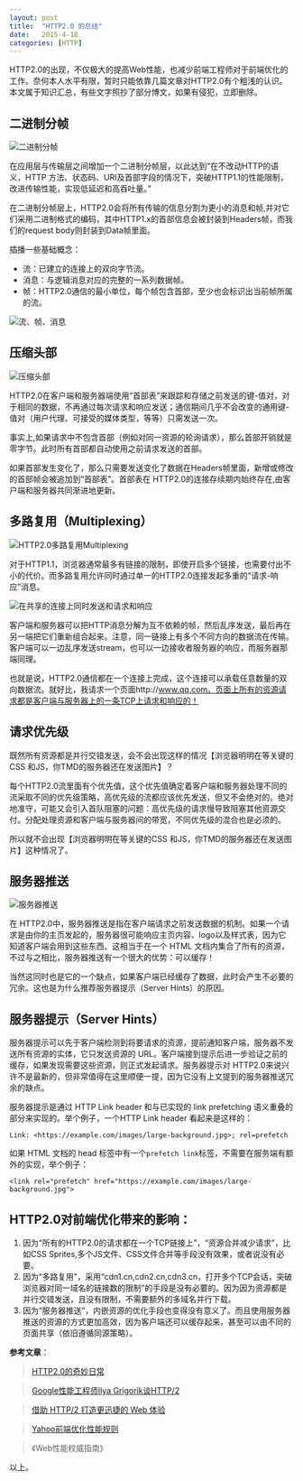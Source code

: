 ```yaml
---
layout: post
title:  "HTTP2.0 的总结"
date:   2015-4-18
categories: [HTTP]
---
```


HTTP2.0的出现，不仅极大的提高Web性能，也减少前端工程师对于前端优化的工作。奈何本人水平有限，暂时只能依靠几篇文章对HTTP2.0有个粗浅的认识。本文属于知识汇总，有些文字照抄了部分博文，如果有侵犯，立即删除。

## 二进制分帧

![二进制分帧](/images/posts/20150418205838.png)

在应用层与传输层之间增加一个二进制分帧层，以此达到“在不改动HTTP的语义，HTTP 方法、状态码、URI及首部字段的情况下，突破HTTP1.1的性能限制，改进传输性能，实现低延迟和高吞吐量。”

在二进制分帧层上，HTTP2.0会将所有传输的信息分割为更小的消息和帧,并对它们采用二进制格式的编码，其中HTTP1.x的首部信息会被封装到Headers帧，而我们的request body则封装到Data帧里面。

插播一些基础概念：

  - 流：已建立的连接上的双向字节流。
  - 消息：与逻辑消息对应的完整的一系列数据帧。
  - 帧：HTTP2.0通信的最小单位，每个帧包含首部，至少也会标识出当前帧所属的流。

![流、帧、消息](/images/posts/20150419221642.png)

## 压缩头部

![压缩头部](/images/posts/20150419222001.png)



HTTP2.0在客户端和服务器端使用“首部表”来跟踪和存储之前发送的键-值对，对于相同的数据，不再通过每次请求和响应发送；通信期间几乎不会改变的通用键-值对（用户代理、可接受的媒体类型，等等）只需发送一次。

事实上,如果请求中不包含首部（例如对同一资源的轮询请求），那么首部开销就是零字节。此时所有首部都自动使用之前请求发送的首部。

如果首部发生变化了，那么只需要发送变化了数据在Headers帧里面，新增或修改的首部帧会被追加到“首部表”。首部表在 HTTP2.0的连接存续期内始终存在,由客户端和服务器共同渐进地更新。

## 多路复用（Multiplexing）

![HTTP2.0多路复用Multiplexing](/images/posts/201504182058.png)

对于HTTP1.1，浏览器通常最多有链接的限制，即使开启多个链接，也需要付出不小的代价。而多路复用允许同时通过单一的HTTP2.0连接发起多重的“请求-响应”消息。

![在共享的连接上同时发送和请求和响应](/images/posts/20150419221826.png)

客户端和服务器可以把HTTP消息分解为互不依赖的帧，然后乱序发送，最后再在另一端把它们重新组合起来。注意，同一链接上有多个不同方向的数据流在传输。客户端可以一边乱序发送stream，也可以一边接收者服务器的响应，而服务器那端同理。

也就是说，HTTP2.0通信都在一个连接上完成，这个连接可以承载任意数量的双向数据流。就好比，我请求一个页面http://www.qq.com。页面上所有的资源请求都是客户端与服务器上的一条TCP上请求和响应的！


## 请求优先级

既然所有资源都是并行交错发送，会不会出现这样的情况【浏览器明明在等关键的CSS 和JS，你TMD的服务器还在发送图片】？

每个HTTP2.0流里面有个优先值，这个优先值确定着客户端和服务器处理不同的流采取不同的优先级策略，高优先级的流都应该优先发送，但又不会绝对的。绝对地准守，可能又会引入首队阻塞的问题：高优先级的请求慢导致阻塞其他资源交付。分配处理资源和客户端与服务器间的带宽，不同优先级的混合也是必须的。

所以就不会出现【浏览器明明在等关键的CSS 和JS，你TMD的服务器还在发送图片】这种情况了。

## 服务器推送

![服务器推送](/images/posts/20150419222021.png)

在 HTTP2.0中，服务器推送是指在客户端请求之前发送数据的机制。如果一个请求是由你的主页发起的，服务器很可能响应主页内容、logo以及样式表，因为它知道客户端会用到这些东西。这相当于在一个 HTML 文档内集合了所有的资源，不过与之相比，服务器推送有一个很大的优势：可以缓存！

当然这同时也是它的一个缺点，如果客户端已经缓存了数据，此时会产生不必要的冗余。这也是为什么推荐服务器提示（Server Hints）的原因。

## 服务器提示（Server Hints）

服务器提示可以先于客户端检测到将要请求的资源，提前通知客户端，服务器不发送所有资源的实体，它只发送资源的 URL。客户端接到提示后进一步验证之前的缓存，如果发现需要这些资源，则正式发起请求。服务器提示对 HTTP2.0来说兴许不是最新的，但非常值得在这里顺便一提，因为它没有上文提到的服务器推送冗余的缺点。

服务器提示是通过 HTTP Link header 和与已实现的 link prefetching 语义重叠的部分来实现的。举个例子，一个HTTP Link header 看起来是这样的：

	Link: <https://example.com/images/large-background.jpg>; rel=prefetch

如果 HTML 文档的 head 标签中有一个`prefetch link`标签，不需要在服务端有额外的实现，举个例子：

	<link rel="prefetch" href="https://example.com/images/large-background.jpg">

## HTTP2.0对前端优化带来的影响：


1. 因为“所有的HTTP2.0的请求都在一个TCP链接上”，“资源合并减少请求”，比如CSS Sprites,多个JS文件、CSS文件合并等手段没有效果，或者说没有必要。
1. 因为“多路复用”，采用“cdn1.cn,cdn2.cn,cdn3.cn，打开多个TCP会话，突破浏览器对同一域名的链接数的限制”的手段是没有必要的。因为因为资源都是并行交错发送，且没有限制，不需要额外的多域名并行下载。
2. 因为“服务器推送”，内嵌资源的优化手段也变得没有意义了。而且使用服务器推送的资源的方式更加高效，因为客户端还可以缓存起来，甚至可以由不同的页面共享（依旧遵循同源策略）。


**参考文章**：


> [HTTP2.0的奇妙日常](http://www.alloyteam.com/2015/03/http2-0-di-qi-miao-ri-chang/)


> [Google性能工程师Ilya Grigorik谈HTTP/2](http://www.infoq.com/cn/news/2014/11/http2-develop)

> [借助 HTTP/2 打造更迅捷的 Web 体验](http://www.w3ctech.com/topic/862)

> [Yahoo前端优化性能规则](http://segmentfault.com/a/1190000000735395)

> 《Web性能权威指南》


以上。
